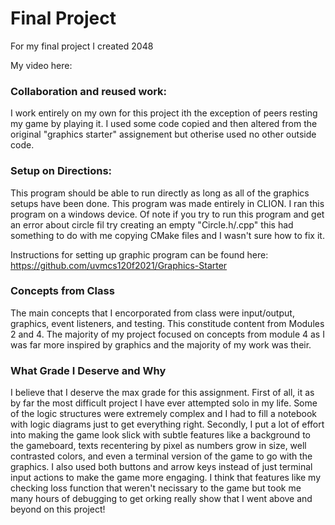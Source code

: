 # Final Project

For my final project I created 2048

My video here: 

### Collaboration and reused work:
I work entirely on my own for this project ith the exception of peers resting my game by playing it. I used some code copied and then altered from the original "graphics starter" assignement but otherise used no other outside code. 

### Setup on Directions:
This program should be able to run directly as long as all of the graphics setups have been done. This program was made entirely in CLION. I ran this program on a windows device. Of note if you try to run this program and get an error about circle fil try creating an empty "Circle.h/.cpp" this had something to do with me copying CMake files and I wasn't sure how to fix it. 

Instructions for setting up graphic program can be found here: https://github.com/uvmcs120f2021/Graphics-Starter 
### Concepts from Class
The main concepts that I encorporated from class were input/output, graphics, event listeners, and testing. This constitude content from Modules 2 and 4. The majority of my project focused on concepts from module 4 as I was far more inspired by graphics and the majority of my work was their.
### What Grade I Deserve and Why
I believe that I deserve the max grade for this assignment. First of all, it as by far the most difficult project I have ever attempted solo in my life. Some of the logic structures were extremely complex and I had to fill a notebook with logic diagrams just to get everything right. Secondly, I put a lot of effort into making the game look slick with subtle features like a background to the gameboard, texts recentering by pixel as numbers grow in size, well contrasted colors, and even a terminal version of the game to go with the graphics. I also used both buttons and arrow keys instead of just terminal input actions to make the game more engaging. I think that features like my checking loss function that weren't necissary to the game but took me many hours of debugging to get orking really show that I went above and beyond on this project!